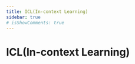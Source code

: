 ```yaml
---
title: ICL(In-context Learning)
sidebar: true
# isShowComments: true
---
```

# ICL(In-context Learning)

<ClientOnly>
<title-pv/>
</ClientOnly>




<ClientOnly>
  <leave/>
</ClientOnly/>